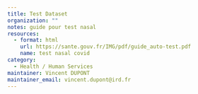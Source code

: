 ```yaml
---
title: Test Dataset
organization: ""
notes: guide pour test nasal
resources:
  - format: html
    url: https://sante.gouv.fr/IMG/pdf/guide_auto-test.pdf
    name: test nasal covid
category:
  - Health / Human Services
maintainer: Vincent DUPONT
maintainer_email: vincent.dupont@ird.fr
---
```

